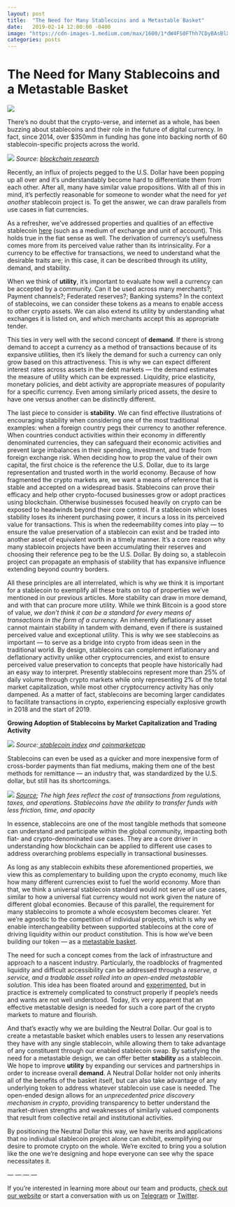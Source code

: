 ```yaml
---
layout: post
title:  "The Need for Many Stablecoins and a Metastable Basket"
date:   2019-02-14 12:00:00 -0400
image: "https://cdn-images-1.medium.com/max/1600/1*dW4FS0FThh7CDyBAsBlX1g.png"
categories: posts
---
```


# The Need for Many Stablecoins and a Metastable Basket

![](https://cdn-images-1.medium.com/max/1600/1*dW4FS0FThh7CDyBAsBlX1g.png)

There’s no doubt that the crypto-verse, and internet as a whole, has been
buzzing about stablecoins and their role in the future of digital currency. In
fact, since 2014, over $350mm in funding has gone into backing north of 60
stablecoin-specific projects across the world.

![](https://cdn-images-1.medium.com/max/1600/0*jggpPQec44PY27CW)
*Source: [blockchain research](https://www.blockchain.com/research)*

Recently, an influx of projects pegged to the U.S. Dollar have been popping up
all over and it’s understandably become hard to differentiate them from each
other. After all, many have similar value propositions. With all of this in
mind, it’s perfectly reasonable for someone to wonder what the need for *yet
another* stablecoin project is. To get the answer, we can draw parallels from
use cases in fiat currencies.

As a refresher, we’ve addressed properties and qualities of an effective
stablecoin
[here](https://medium.com/@neutralproject/an-introduction-to-stablecoins-6a2a6c67d447)
(such as a medium of exchange and unit of account). This holds true in the fiat
sense as well. The derivation of currency’s usefulness comes more from its
perceived value rather than its intrinsicality. For a currency to be effective
for transactions, we need to understand what the desirable traits are; in this
case, it can be described through its utility, demand, and stability.

When we think of **utility**, it’s important to evaluate how well a currency can
be accepted by a community. Can it be used across many merchants?; Payment
channels?; Federated reserves?; Banking systems? In the context of stablecoins,
we can consider these tokens as a means to enable access to other crypto assets.
We can also extend its utility by understanding what exchanges it is listed on,
and which merchants accept this as appropriate tender.

This ties in very well with the second concept of **demand**. If there is strong
demand to accept a currency as a method of transactions because of its expansive
utilities, then it’s likely the demand for such a currency can only grow based
on this attractiveness. This is why we can expect different interest rates
across assets in the debt markets — the demand estimates the measure of utility
which can be expressed. Liquidity, price elasticity, monetary policies, and debt
activity are appropriate measures of popularity for a specific currency. Even
among similarly priced assets, the desire to have one versus another can be
distinctly different.

The last piece to consider is **stability**. We can find effective illustrations
of encouraging stability when considering one of the most traditional examples:
when a foreign country pegs their currency to another reference. When countries
conduct activities within their economy in differently denominated currencies,
they can safeguard their economic activities and prevent large imbalances in
their spending, investment, and trade from foreign exchange risk. When deciding
how to prop the value of their own capital, the first choice is the reference
the U.S. Dollar, due to its large representation and trusted worth in the world
economy. Because of how fragmented the crypto markets are, we want a means of
reference that is stable and accepted on a widespread basis. Stablecoins can
prove their efficacy and help other crypto-focused businesses grow or adopt
practices using blockchain. Otherwise businesses focused heavily on crypto can
be exposed to headwinds beyond their core control. If a stablecoin which loses
stability loses its inherent purchasing power, it incurs a loss in its perceived
value for transactions. This is when the redeemability comes into play — to
ensure the value preservation of a stablecoin can exist and be traded into
another asset of equivalent worth in a timely manner. It’s a core reason why
many stablecoin projects have been accumulating their reserves and choosing
their reference peg to be the U.S. Dollar. By doing so, a stablecoin project can
propagate an emphasis of stability that has expansive influence extending beyond
country borders.

All these principles are all interrelated, which is why we think it is important
for a stablecoin to exemplify all these traits on top of properties we’ve
mentioned in our previous articles. More stability can draw in more demand, and
with that can procure more utility. While we think Bitcoin is a good store of
value, *we don’t think it can be a standard for every means of transactions in
the form of a currency.* An inherently deflationary asset cannot maintain
stability in tandem with demand, even if there is sustained perceived value and
exceptional utility. This is why we see stablecoins as important — to serve as a
bridge into crypto from ideas seen in the traditional world. By design,
stablecoins can complement inflationary and deflationary activity unlike other
cryptocurrencies, and exist to ensure perceived value preservation to concepts
that people have historically had an easy way to interpret. Presently
stablecoins represent more than 25% of daily volume through crypto markets while
only representing 2% of the total market capitalization, while most other
cryptocurrency activity has only dampened. As a matter of fact, stablecoins are
becoming larger candidates to facilitate transactions in crypto, experiencing
especially explosive growth in 2018 and the start of 2019.

**Growing Adoption of Stablecoins by Market Capitalization and Trading
Activity**

![](https://cdn-images-1.medium.com/max/1600/0*sTYCfSh76U5tNxE5)
*Source:[ stablecoin index](https://stablecoinindex.com/) and
[coinmarketcap](https://coinmarketcap.com/charts/)*

Stablecoins can even be used as a quicker and more inexpensive form of
cross-border payments than fiat mediums, making them one of the best methods for
remittance — an industry that, was standardized by the U.S. dollar, but still
has its shortcomings.

![](https://cdn-images-1.medium.com/max/1600/0*slf9ViGRufBeCpzB)
*[Source](https://www.finder.com/remittance-fees-global-world); The high fees
reflect the cost of transactions from regulations, taxes, and operations.
Stablecoins have the ability to transfer funds with less friction, time, and
opacity*

In essence, stablecoins are one of the most tangible methods that someone can
understand and participate within the global community, impacting both fiat- and
crypto-denominated use cases. They are a core driver in understanding how
blockchain can be applied to different use cases to address overarching problems
especially in transactional businesses.

As long as any stablecoin exhibits these aforementioned properties, we view this
as complementary to building upon the crypto economy, much like how many
different currencies exist to fuel the world economy. More than that, we think a
universal stablecoin standard would not serve *all* use cases, similar to how a
universal fiat currency would not work given the nature of different global
economies. Because of this parallel, the requirement for many stablecoins to
promote a whole ecosystem becomes clearer. Yet we’re agnostic to the competition
of individual projects, which is why we enable interchangeability between
supported stablecoins at the core of driving liquidity within our product
constitution. This is how we’ve been building our token — as a [metastable
basket](https://medium.com/@neutralproject/intro-to-neutral-dollar-98f95d1ff9f4).

The need for such a concept comes from the lack of infrastructure and approach
to a nascent industry. Particularly, the roadblocks of fragmented liquidity and
difficult accessibility can be addressed through a *reserve, a service, and a
tradable asset rolled into an open-ended metastable solution*. This idea has
been floated around and
[experimented](https://medium.com/@neutralproject/a-case-study-on-husd-752b16a2d1f8),
but in practice is extremely complicated to construct properly if people’s needs
and wants are not well understood. Today, it’s very apparent that an effective
metastable design is needed for such a core part of the crypto markets to mature
and flourish.

And that’s exactly why we are building the Neutral Dollar. Our goal is to create
a metastable basket which enables users to lessen any reservations they have
with any single stablecoin, while allowing them to take advantage of any
constituent through our enabled stablecoin swap. By satisfying the need for a
metastable design, we can offer better **stability** as a stablecoin. We hope to
improve **utility** by expanding our services and partnerships in order to
increase overall **demand**. A Neutral Dollar holder not only inherits all of
the benefits of the basket itself, but can also take advantage of any underlying
token to address whatever stablecoin use case is needed. The open-ended design
allows for an *unprecedented price discovery mechanism in crypto*, providing
transparency to better understand the market-driven strengths and weaknesses of
similarly valued components that result from collective retail and institutional
activities.

By positioning the Neutral Dollar this way, we have merits and applications that
no individual stablecoin project alone can exhibit, exemplifying our desire to
promote crypto on the whole. We’re excited to bring you a solution like the one
we’re designing and hope everyone can see why the space necessitates it.

— — — —

If you’re interested in learning more about our team and products, [check out
our website](http://www.neutralproject.com/) or start a conversation with us on
[Telegram](https://t.me/neutralproject) or
[Twitter](http://www.twitter.com/neutral_project).
